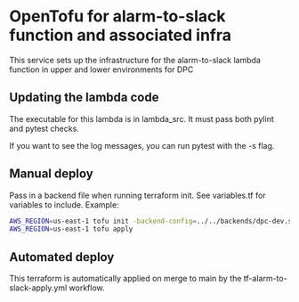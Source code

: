 # OpenTofu for alarm-to-slack function and associated infra

This service sets up the infrastructure for the alarm-to-slack lambda function in upper and lower environments for DPC

## Updating the lambda code

The executable for this lambda is in lambda_src. It must pass both pylint and pytest checks.

If you want to see the log messages, you can run pytest with the -s flag.

## Manual deploy

Pass in a backend file when running terraform init. See variables.tf for variables to include. Example:

```bash
AWS_REGION=us-east-1 tofu init -backend-config=../../backends/dpc-dev.s3.tfbackend
AWS_REGION=us-east-1 tofu apply
```

## Automated deploy

This terraform is automatically applied on merge to main by the tf-alarm-to-slack-apply.yml workflow.
